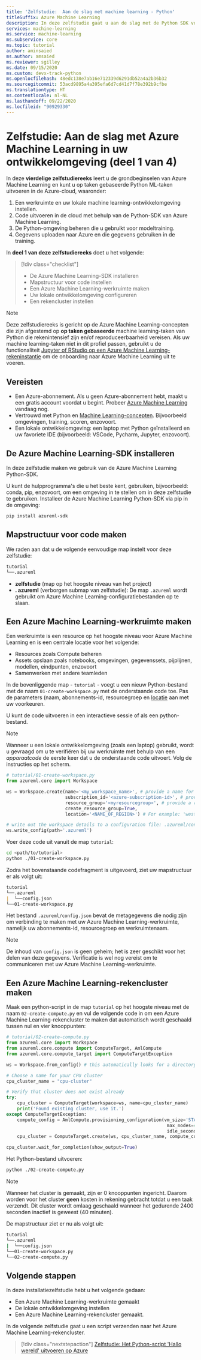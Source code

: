 ```yaml
---
title: 'Zelfstudie:  Aan de slag met machine learning - Python'
titleSuffix: Azure Machine Learning
description: In deze zelfstudie gaat u aan de slag met de Python SDK voor Azure Machine Learning die wordt uitgevoerd op uw persoonlijke ontwikkelsomgeving.
services: machine-learning
ms.service: machine-learning
ms.subservice: core
ms.topic: tutorial
author: aminsaied
ms.author: amsaied
ms.reviewer: sgilley
ms.date: 09/15/2020
ms.custom: devx-track-python
ms.openlocfilehash: 48edc138e7ab16e712339d6291db52a4a2b36b32
ms.sourcegitcommit: 53acd9895a4a395efa6d7cd41d7f78e392b9cfbe
ms.translationtype: HT
ms.contentlocale: nl-NL
ms.lasthandoff: 09/22/2020
ms.locfileid: "90929330"
---
```

# <a name="tutorial-get-started-with-azure-machine-learning-on-your-development-environment-part-1-of-4"></a>Zelfstudie: Aan de slag met Azure Machine Learning in uw ontwikkelomgeving (deel 1 van 4)

In deze **vierdelige zelfstudiereeks** leert u de grondbeginselen van Azure Machine Learning en kunt u op taken gebaseerde Python ML-taken uitvoeren in de Azure-cloud, waaronder:

1. Een werkruimte en uw lokale machine learning-ontwikkelomgeving instellen.
2. Code uitvoeren in de cloud met behulp van de Python-SDK van Azure Machine Learning.
3. De Python-omgeving beheren die u gebruikt voor modeltraining.
4. Gegevens uploaden naar Azure en die gegevens gebruiken in de training.

In **deel 1 van deze zelfstudiereeks** doet u het volgende:

> [!div class="checklist"]
> * De Azure Machine Learning-SDK installeren
> * Mapstructuur voor code instellen
> * Een Azure Machine Learning-werkruimte maken
> * Uw lokale ontwikkelomgeving configureren
> * Een rekencluster instellen

>[!NOTE]
> Deze zelfstudiereeks is gericht op de Azure Machine Learning-concepten die zijn afgestemd op __op taken gebaseerde__ machine learning-taken van Python die rekenintensief zijn en/of reproduceerbaarheid vereisen. Als uw machine learning-taken niet in dit profiel passen, gebruikt u de functionaliteit [Jupyter of RStudio op een Azure Machine Learning-rekeninstantie](tutorial-1st-experiment-sdk-setup.md) om de onboarding naar Azure Machine Learning uit te voeren.

## <a name="prerequisites"></a>Vereisten

- Een Azure-abonnement. Als u geen Azure-abonnement hebt, maakt u een gratis account voordat u begint. Probeer [Azure Machine Learning](https://aka.ms/AMLFree) vandaag nog.
- Vertrouwd met Python en [Machine Learning-concepten](concept-azure-machine-learning-architecture.md). Bijvoorbeeld omgevingen, training, scoren, enzovoort.
- Een lokale ontwikkelomgeving: een laptop met Python geïnstalleerd en uw favoriete IDE (bijvoorbeeld: VSCode, Pycharm, Jupyter, enzovoort).

## <a name="install-the-azure-machine-learning-sdk"></a>De Azure Machine Learning-SDK installeren

In deze zelfstudie maken we gebruik van de Azure Machine Learning Python-SDK.

U kunt de hulpprogramma's die u het beste kent, gebruiken, bijvoorbeeld: conda, pip, enzovoort, om een omgeving in te stellen om in deze zelfstudie te gebruiken. Installeer de Azure Machine Learning Python-SDK via pip in de omgeving:

```bash
pip install azureml-sdk
```

## <a name="create-directory-structure-for-code"></a>Mapstructuur voor code maken
We raden aan dat u de volgende eenvoudige map instelt voor deze zelfstudie:

```markdown
tutorial
└──.azureml
```

- **zelfstudie** (map op het hoogste niveau van het project)
- **. azureml** (verborgen submap van zelfstudie):  De map `.azureml` wordt gebruikt om Azure Machine Learning-configuratiebestanden op te slaan.

## <a name="create-an-azure-machine-learning-workspace"></a>Een Azure Machine Learning-werkruimte maken

Een werkruimte is een resource op het hoogste niveau voor Azure Machine Learning en is een centrale locatie voor het volgende:

- Resources zoals Compute beheren
- Assets opslaan zoals notebooks, omgevingen, gegevenssets, pijplijnen, modellen, eindpunten, enzovoort
- Samenwerken met andere teamleden

In de bovenliggende map - `tutorial` - voegt u een nieuw Python-bestand met de naam `01-create-workspace.py` met de onderstaande code toe. Pas de parameters (naam, abonnements-id, resourcegroep en [locatie](https://azure.microsoft.com/global-infrastructure/services/?products=machine-learning-service) aan met uw voorkeuren.

U kunt de code uitvoeren in een interactieve sessie of als een python-bestand.

>[!NOTE]
> Wanneer u een lokale ontwikkelomgeving (zoals een laptop) gebruikt, wordt u gevraagd om u te verifiëren bij uw werkruimte met behulp van een *apparaatcode* de eerste keer dat u de onderstaande code uitvoert. Volg de instructies op het scherm.

```python
# tutorial/01-create-workspace.py
from azureml.core import Workspace

ws = Workspace.create(name='<my_workspace_name>', # provide a name for your workspace
                      subscription_id='<azure-subscription-id>', # provide your subscription ID
                      resource_group='<myresourcegroup>', # provide a resource group name
                      create_resource_group=True,
                      location='<NAME_OF_REGION>') # For example: 'westeurope' or 'eastus2' or 'westus2' or 'southeastasia'.

# write out the workspace details to a configuration file: .azureml/config.json
ws.write_config(path='.azureml')
```

Voer deze code uit vanuit de map `tutorial`:

```bash
cd <path/to/tutorial>
python ./01-create-workspace.py
```

Zodra het bovenstaande codefragment is uitgevoerd, ziet uw mapstructuur er als volgt uit:

```markdown
tutorial
└──.azureml
|  └──config.json
└──01-create-workspace.py
```

Het bestand `.azureml/config.json` bevat de metagegevens die nodig zijn om verbinding te maken met uw Azure Machine Learning-werkruimte, namelijk uw abonnements-id, resourcegroep en werkruimtenaam. 

> [!NOTE]
> De inhoud van `config.json` is geen geheim; het is zeer geschikt voor het delen van deze gegevens.
> Verificatie is wel nog vereist om te communiceren met uw Azure Machine Learning-werkruimte.

## <a name="create-an-azure-machine-learning-compute-cluster"></a>Een Azure Machine Learning-rekencluster maken

Maak een python-script in de map `tutorial` op het hoogste niveau met de naam `02-create-compute.py` en vul de volgende code in om een Azure Machine Learning-rekencluster te maken dat automatisch wordt geschaald tussen nul en vier knooppunten:

```python
# tutorial/02-create-compute.py
from azureml.core import Workspace
from azureml.core.compute import ComputeTarget, AmlCompute
from azureml.core.compute_target import ComputeTargetException

ws = Workspace.from_config() # this automatically looks for a directory .azureml

# Choose a name for your CPU cluster
cpu_cluster_name = "cpu-cluster"

# Verify that cluster does not exist already
try:
    cpu_cluster = ComputeTarget(workspace=ws, name=cpu_cluster_name)
    print('Found existing cluster, use it.')
except ComputeTargetException:
    compute_config = AmlCompute.provisioning_configuration(vm_size='STANDARD_D2_V2',
                                                            max_nodes=4, 
                                                            idle_seconds_before_scaledown=2400)
    cpu_cluster = ComputeTarget.create(ws, cpu_cluster_name, compute_config)

cpu_cluster.wait_for_completion(show_output=True)
```

Het Python-bestand uitvoeren:

```bash
python ./02-create-compute.py
```


> [!NOTE]
> Wanneer het cluster is gemaakt, zijn er 0 knooppunten ingericht. Daarom worden voor het cluster **geen** kosten in rekening gebracht totdat u een taak verzendt. Dit cluster wordt omlaag geschaald wanneer het gedurende 2400 seconden inactief is geweest (40 minuten).

De mapstructuur ziet er nu als volgt uit:

```bash
tutorial
└──.azureml
|  └──config.json
└──01-create-workspace.py
└──02-create-compute.py
```

## <a name="next-steps"></a>Volgende stappen

In deze installatiezelfstudie hebt u het volgende gedaan:

- Een Azure Machine Learning-werkruimte gemaakt
- De lokale ontwikkelomgeving instellen
- Een Azure Machine Learning-rekencluster gemaakt.

In de volgende zelfstudie gaat u een script verzenden naar het Azure Machine Learning-rekencluster.

> [!div class="nextstepaction"]
> [Zelfstudie: Het Python-script 'Hallo wereld' uitvoeren op Azure](tutorial-1st-experiment-hello-world.md)

